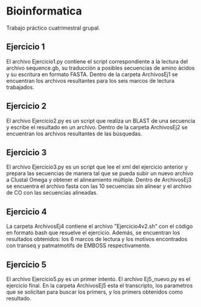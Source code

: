 # Bioinformatica
Trabajo práctico cuatrimestral grupal.

## Ejercicio 1
El archivo Ejercicio1.py contiene el script correspondiente a la lectura del archivo sequence.gb, su traducción a posibles secuencias de amino ácidos y su escritura en formato FASTA. Dentro de la carpeta ArchivosEj1 se encuentran los archivos resultantes para los seis marcos de lectura trabajados.

## Ejercicio 2
El archivo Ejercicio2.py es un script que realiza un BLAST de una secuencia y escribe el resultado en un archivo. Dentro de la carpeta ArchivosEj2 se encuentran los archivos resultantes de las búsquedas. 

## Ejercicio 3
El archivo Ejercicio3.py es un script que lee el xml del ejercicio anterior y prepara las secuencias de manera tal que se pueda subir un nuevo archivo a Clustal Omega y obtener el alineamiento múltiple. Dentro de ArchivosEj3 se encuentra el archivo fasta con las 10 secuencias sin alinear y el archivo de CO con las secuencias alineadas. 

## Ejercicio 4
La carpeta ArchivosEj4 contiene el archivo "Ejercicio4v2.sh" con el código en formato bash que resuelve el ejercicio. Además, se encuentran los resultados obtenidos: los 6 marcos de lectura y los motivos encontrados con transeq y patmatmotifs de EMBOSS respectivamente. 

## Ejercicio 5
El archivo Ejercicio5.py es un primer intento. El archivo Ej5_nuevo.py es el ejercicio final. En la carpeta ArchivosEj5 esta el transcripto, los parametros que se solicitan para buscar los primers, y los primers obtenidos como resultado.
